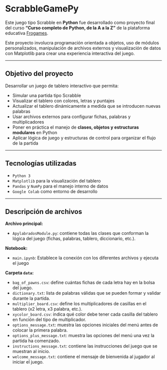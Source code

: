 # ScrabbleGamePy

Este juego tipo Scrabble en **Python** fue desarrollado como proyecto final del curso **“Curso completo de Python, de la A a la Z”** de la plataforma educativa [Frogames](https://www.frogames.es/).

Este proyecto involucra programación orientada a objetos, uso de módulos personalizados, manipulación de archivos externos y visualización de datos con Matplotlib para crear una experiencia interactiva del juego.

---

## Objetivo del proyecto

Desarrollar un juego de tablero interactivo que permita:

- Simular una partida tipo Scrabble
- Visualizar el tablero con colores, letras y puntajes
- Actualizar el tablero dinámicamente a medida que se introducen nuevas palabras
- Usar archivos externos para configurar fichas, palabras y multiplicadores
- Poner en práctica el manejo de **clases, objetos y estructuras modulares** en Python
- Aplicar lógica de juego y estructuras de control para organizar el flujo de la partida

---

## Tecnologías utilizadas

- `Python 3`
- `Matplotlib` para la visualización del tablero
- `Pandas` y `NumPy` para el manejo interno de datos
- `Google Colab` como entorno de desarrollo

---

##  Descripción de archivos

**Archivo principal:**

- `ApylabradosModule.py`: contiene todas las clases que conforman la lógica del juego (fichas, palabras, tablero, diccionario, etc.).  

**Notebook:**

- `main.ipynb`: Establece la conexión con los diferentes archivos y ejecuta el juego 

**Carpeta `data`:**

- `bag_of_pawns.csv`: define cuántas fichas de cada letra hay en la bolsa del juego.
- `dictionary.txt`: lista de palabras válidas que se pueden formar y validar durante la partida.
- `multiplier_board.csv`: define los multiplicadores de casillas en el tablero (x2 letra, x3 palabra, etc.).
- `xycolor_board.csv`: indica qué color debe tener cada casilla del tablero en función del tipo de multiplicador.
- `options_message.txt`: muestra las opciones iniciales del menú antes de colocar la primera palabra.
- `options_plus_message.txt`: muestra las opciones del menú una vez la partida ha comenzado.
- `instructions_message.txt`: contiene las instrucciones del juego que se muestran al inicio.
- `welcome_message.txt`: contiene el mensaje de bienvenida al jugador al iniciar el juego.
